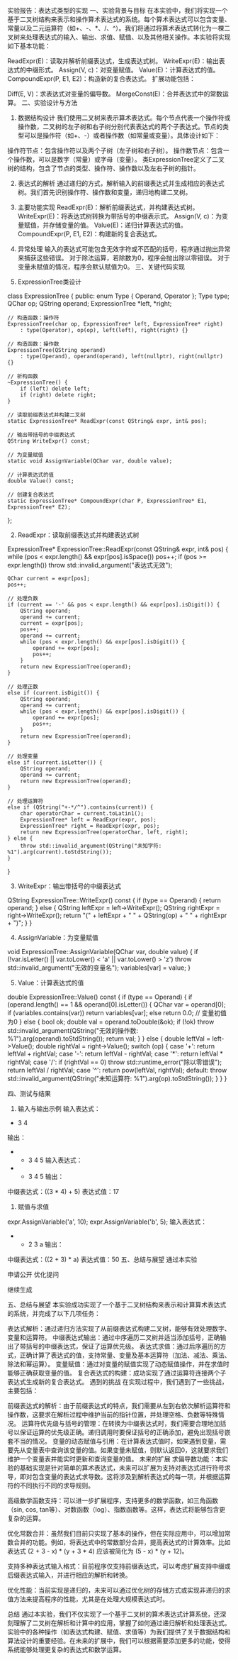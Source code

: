 实验报告：表达式类型的实现
一、实验背景与目标
在本实验中，我们将实现一个基于二叉树结构来表示和操作算术表达式的系统。每个算术表达式可以包含变量、常量以及二元运算符（如+、-、*、/、^）。我们将通过将算术表达式转化为一棵二叉树来处理表达式的输入、输出、求值、赋值、以及其他相关操作。本实验将实现如下基本功能：

ReadExpr(E)：读取并解析前缀表达式，生成表达式树。
WriteExpr(E)：输出表达式的中缀形式。
Assign(V, c)：对变量赋值。
Value(E)：计算表达式的值。
CompoundExpr(P, E1, E2)：构造新的复合表达式。
扩展功能包括：

Diff(E, V)：求表达式对变量的偏导数。
MergeConst(E)：合并表达式中的常数运算。
二、实验设计与方法
1. 数据结构设计
我们使用二叉树来表示算术表达式。每个节点代表一个操作符或操作数，二叉树的左子树和右子树分别代表表达式的两个子表达式。节点的类型可以是操作符（如+、-）或者操作数（如常量或变量）。具体设计如下：

操作符节点：包含操作符以及两个子树（左子树和右子树）。
操作数节点：包含一个操作数，可以是数字（常量）或字母（变量）。
类ExpressionTree定义了二叉树的结构，包含了节点的类型、操作符、操作数以及左右子树的指针。

2. 表达式的解析
通过递归的方式，解析输入的前缀表达式并生成相应的表达式树。我们首先识别操作符、操作数和变量，递归地构建二叉树。

3. 主要功能实现
ReadExpr(E)：解析前缀表达式，并构建表达式树。
WriteExpr(E)：将表达式树转换为带括号的中缀表示式。
Assign(V, c)：为变量赋值，并存储变量的值。
Value(E)：递归计算表达式的值。
CompoundExpr(P, E1, E2)：构建新的复合表达式。
4. 异常处理
输入的表达式可能包含无效字符或不匹配的括号，程序通过抛出异常来捕获这些错误。
对于除法运算，若除数为0，程序会抛出除以零错误。
对于变量未赋值的情况，程序会默认赋值为0。
三、关键代码实现
1. ExpressionTree类设计

class ExpressionTree {
public:
    enum Type { Operand, Operator };
    Type type;
    QChar op;
    QString operand;
    ExpressionTree *left, *right;

    // 构造函数：操作符
    ExpressionTree(char op, ExpressionTree* left, ExpressionTree* right)
        : type(Operator), op(op), left(left), right(right) {}

    // 构造函数：操作数
    ExpressionTree(QString operand)
        : type(Operand), operand(operand), left(nullptr), right(nullptr) {}

    // 析构函数
    ~ExpressionTree() {
        if (left) delete left;
        if (right) delete right;
    }

    // 读取前缀表达式并构建二叉树
    static ExpressionTree* ReadExpr(const QString& expr, int& pos);

    // 输出带括号的中缀表达式
    QString WriteExpr() const;

    // 为变量赋值
    static void AssignVariable(QChar var, double value);

    // 计算表达式的值
    double Value() const;

    // 创建复合表达式
    static ExpressionTree* CompoundExpr(char P, ExpressionTree* E1, ExpressionTree* E2);
};

2. ReadExpr：读取前缀表达式并构建表达式树

ExpressionTree* ExpressionTree::ReadExpr(const QString& expr, int& pos) {
    while (pos < expr.length() && expr[pos].isSpace())
        pos++;
    if (pos >= expr.length())
        throw std::invalid_argument("表达式无效");

    QChar current = expr[pos];
    pos++;

    // 处理负数
    if (current == '-' && pos < expr.length() && expr[pos].isDigit()) {
        QString operand;
        operand += current; 
        current = expr[pos];
        pos++;
        operand += current;
        while (pos < expr.length() && expr[pos].isDigit()) {
            operand += expr[pos];
            pos++;
        }
        return new ExpressionTree(operand);
    }

    // 处理正数
    else if (current.isDigit()) {
        QString operand;
        operand += current;
        while (pos < expr.length() && expr[pos].isDigit()) {
            operand += expr[pos];
            pos++;
        }
        return new ExpressionTree(operand);
    }

    // 处理变量
    else if (current.isLetter()) {
        QString operand;
        operand += current;
        return new ExpressionTree(operand);
    }

    // 处理运算符
    else if (QString("+-*/^").contains(current)) {
        char operatorChar = current.toLatin1();
        ExpressionTree* left = ReadExpr(expr, pos);
        ExpressionTree* right = ReadExpr(expr, pos);
        return new ExpressionTree(operatorChar, left, right);
    } else {
        throw std::invalid_argument(QString("未知字符: %1").arg(current).toStdString());
    }
}

3. WriteExpr：输出带括号的中缀表达式

QString ExpressionTree::WriteExpr() const {
    if (type == Operand) {
        return operand;
    } else {
        QString leftExpr = left->WriteExpr();
        QString rightExpr = right->WriteExpr();
        return "(" + leftExpr + " " + QString(op) + " " + rightExpr + ")";
    }
}

4. AssignVariable：为变量赋值

void ExpressionTree::AssignVariable(QChar var, double value) {
    if (!var.isLetter() || var.toLower() < 'a' || var.toLower() > 'z')
        throw std::invalid_argument("无效的变量名");
    variables[var] = value;
}

5. Value：计算表达式的值

double ExpressionTree::Value() const {
    if (type == Operand) {
        if (operand.length() == 1 && operand[0].isLetter()) {
            QChar var = operand[0];
            if (variables.contains(var))
                return variables[var];
            else
                return 0.0;  // 变量初值为0
        } else {
            bool ok;
            double val = operand.toDouble(&ok);
            if (!ok)
                throw std::invalid_argument(QString("无效的操作数: %1").arg(operand).toStdString());
            return val;
        }
    } else {
        double leftVal = left->Value();
        double rightVal = right->Value();
        switch (op) {
        case '+': return leftVal + rightVal;
        case '-': return leftVal - rightVal;
        case '*': return leftVal * rightVal;
        case '/':
            if (rightVal == 0)
                throw std::runtime_error("除以零错误");
            return leftVal / rightVal;
        case '^': return pow(leftVal, rightVal);
        default:
            throw std::invalid_argument(QString("未知运算符: %1").arg(op).toStdString());
        }
    }
}

四、测试与结果
1. 输入与输出示例
输入表达式：

+ 3 4

输出：

+ * 3 4 5
输入表达式：


+ * 3 4 5
输出：

中缀表达式：((3 * 4) + 5)
表达式值：17
1. 赋值与求值

expr.AssignVariable('a', 10);
expr.AssignVariable('b', 5);
输入表达式：


* + 2 3 a
输出：


中缀表达式：((2 + 3) * a)
表达式值：50
五、总结与展望
通过本实验

申请公开
优化提问

继续生成

五、总结与展望
本实验成功实现了一个基于二叉树结构来表示和计算算术表达式的系统，并完成了以下几项任务：

表达式解析：通过递归方法实现了从前缀表达式构建二叉树，能够有效处理数字、变量和运算符。
中缀表达式输出：通过中序遍历二叉树并适当添加括号，正确输出了带括号的中缀表达式，保证了运算优先级。
表达式求值：通过后序遍历的方式，正确计算了表达式的值，支持常量、变量及基本运算符（加法、减法、乘法、除法和幂运算）。
变量赋值：通过对变量的赋值实现了动态赋值操作，并在求值时能够正确获取变量的值。
复合表达式的构建：成功实现了通过运算符连接两个子表达式生成新的复合表达式。
遇到的挑战
在实现过程中，我们遇到了一些挑战，主要包括：

前缀表达式的解析：由于前缀表达式的特点，我们需要从左到右依次解析运算符和操作数，这要求在解析过程中维护当前的指针位置，并处理空格、负数等特殊情况。
运算符优先级与括号的管理：在转换为中缀表达式时，我们需要合理地加括号以保证运算的优先级正确。递归调用时要保证括号的正确添加，避免出现括号嵌套不当的情况。
变量的动态赋值与引用：在计算表达式值时，如果遇到变量，需要先从变量表中查询该变量的值。如果变量未赋值，则默认返回0，这就要求我们维护一个变量表并能实时更新和查询变量的值。
未来的扩展
求偏导数功能：本实验的基础实现是针对简单的算术表达式，未来可以扩展为支持对表达式进行符号求导，即对包含变量的表达式求导数。这将涉及到解析表达式的每一项，并根据运算符的不同执行不同的求导规则。

高级数学函数支持：可以进一步扩展程序，支持更多的数学函数，如三角函数（sin, cos, tan等）、对数函数（log）、指数函数等。这样，表达式将能够包含更复杂的运算。

优化常数合并：虽然我们目前只实现了基本的操作，但在实际应用中，可以增加常数合并的功能。例如，将表达式中的常数部分合并，提高表达式的计算效率。比如表达式 (2 + 3 - x) * (y + 3 * 4) 应该被简化为 (5 - x) * (y + 12)。

支持多种表达式输入格式：目前程序仅支持前缀表达式，可以考虑扩展支持中缀或后缀表达式输入，并进行相应的解析和转换。

优化性能：当前实现是递归的，未来可以通过优化树的存储方式或实现非递归的求值方法来提高程序的性能，尤其是在处理大规模表达式时。

总结
通过本实验，我们不仅实现了一个基于二叉树的算术表达式计算系统，还深刻理解了二叉树在解析和计算中的应用，掌握了如何通过递归解析和处理表达式。实验中的各种操作（如表达式构建、赋值、求值等）为我们提供了关于数据结构和算法设计的重要经验。在未来的扩展中，我们可以根据需要添加更多的功能，使得系统能够处理更复杂的表达式和数学运算。